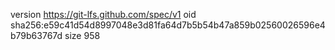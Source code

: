 version https://git-lfs.github.com/spec/v1
oid sha256:e59c41d54d8997048e3d81fa64d7b5b54b47a859b02560026596e4b79b63767d
size 958
